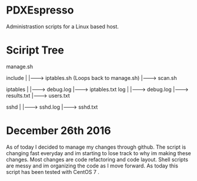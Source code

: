 # PDXEspresso
Administrastion scripts for a Linux based host.

# Sciript Tree
manage.sh
  
include
    |
    |---> iptables.sh (Loops back to manage.sh)
    |---> scan.sh

iptables
    |
    |---> debug.log
    |---> iptables.txt
log
    |
    |---> debug.log
    |---> results.txt
    |---> users.txt
   
sshd
    |
    |---> sshd.log
    |---> sshd.txt

# December 26th 2016
As of today I decided to manage my changes through github. 
The script is changing fast everyday and im starting to lose track to why im making these changes.
Most changes are code refactoring and code layout. Shell scripts are messy and im organizing the code as I move forward. 
As today this script has been tested with CentOS 7 . 
